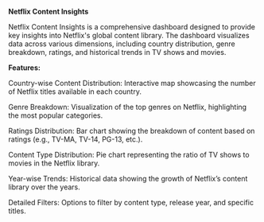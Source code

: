 **Netflix Content Insights**


Netflix Content Insights is a comprehensive dashboard designed to provide key insights into Netflix's global content library. The dashboard visualizes data across various dimensions, including country distribution, genre breakdown, ratings, and historical trends in TV shows and movies.


**Features:**


Country-wise Content Distribution: Interactive map showcasing the number of Netflix titles available in each country.


Genre Breakdown: Visualization of the top genres on Netflix, highlighting the most popular categories.


Ratings Distribution: Bar chart showing the breakdown of content based on ratings (e.g., TV-MA, TV-14, PG-13, etc.).


Content Type Distribution: Pie chart representing the ratio of TV shows to movies in the Netflix library.


Year-wise Trends: Historical data showing the growth of Netflix’s content library over the years.


Detailed Filters: Options to filter by content type, release year, and specific titles.




